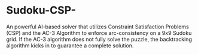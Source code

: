 # Sudoku-CSP-
An powerful AI-based solver that utilizes Constraint Satisfaction Problems (CSP) and the AC-3 Algorithm to enforce arc-consistency on a 9x9 Sudoku grid. If the AC-3 algorithm does not fully solve the puzzle, the backtracking algorithm kicks in to guarantee a complete solution.
